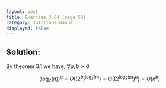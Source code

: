 ```yaml
---
layout: post
title: Exercise 3.04 (page 56)
category: solutions-manual
displayed: false
---
```


## Solution:

By theorem $3.1$ we have, $\forall a, b > 0$

$$
    (\log_2(n))^a = O\left(\left(2^b\right)^{\log_2(n)}\right) = O\left(\left(2^{\log_2(n)}\right)^b\right) = O(n^b)
$$